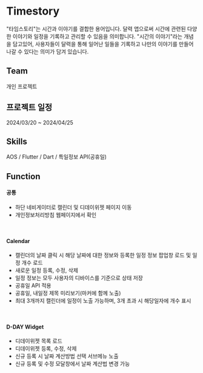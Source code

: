 # Timestory

"타임스토리"는 시간과 이야기를 결합한 용어입니다.
달력 앱으로써 시간에 관련된 다양한 이야기와 일정을 기록하고 관리할 수 있음을 의미합니다.
"시간의 이야기"라는 개념을 담고있어, 사용자들이 달력을 통해 일어난 일들을 기록하고 나만의 이야기를 만들어 나갈 수 있다는 의미가 담겨 있습니다.

## Team
개인 프로젝트

## 프로젝트 일정
2024/03/20 ~ 2024/04/25

## Skills
AOS / Flutter / Dart / 특일정보 API(공휴일)

## Function
<h4>공통</h4>
<ul>
  <li>하단 네비게이터로 캘린더 및 디데이위젯 페이지 이동</li>
  <li>개인정보처리방침 웹페이지에서 확인</li>
</ul>
<br/>
<h4>Calendar</h4>
<ul>
  <li>캘린더의 날짜 클릭 시 해당 날짜에 대한 정보와 등록한 일정 정보 팝업창 로드 및 일정 개수 로드</li>
  <li>새로운 일정 등록, 수정, 삭제</li>
  <li>일정 정보는 모두 사용자의 디바이스를 기준으로 상태 저장</li>
  <li>공휴일 API 적용</li>
  <li>공휴일, 내일정 제목 미리보기(마커에 함께 노출)</li>
  <li>최대 3개까지 캘린더에 일정이 노출 가능하며, 3개 초과 시 해당일자에 개수 표시</li>
</ul>
<br/>
<h4>D-DAY Widget</h4>
<ul>
  <li>디데이위젯 목록 로드</li>
  <li>디데이위젯 등록, 수정, 삭제</li>
  <li>신규 등록 시 날짜 계산방법 선택 서브메뉴 노출</li>
  <li>신규 등록 및 수정 모달창에서 날짜 계산법 변경 가능</li>
</ul>
